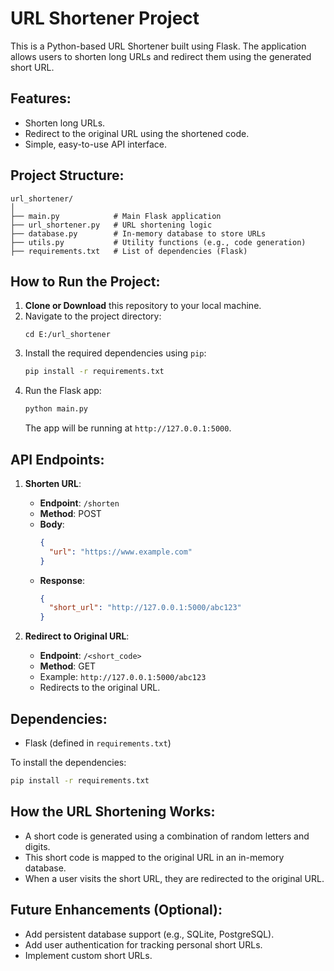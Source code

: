 # URL Shortener Project

This is a Python-based URL Shortener built using Flask. The application allows users to shorten long URLs and redirect them using the generated short URL.

## Features:
- Shorten long URLs.
- Redirect to the original URL using the shortened code.
- Simple, easy-to-use API interface.

## Project Structure:
```
url_shortener/
│
├── main.py            # Main Flask application
├── url_shortener.py   # URL shortening logic
├── database.py        # In-memory database to store URLs
├── utils.py           # Utility functions (e.g., code generation)
├── requirements.txt   # List of dependencies (Flask)
```

## How to Run the Project:
1. **Clone or Download** this repository to your local machine.
2. Navigate to the project directory:
   ```
   cd E:/url_shortener
   ```
3. Install the required dependencies using `pip`:
   ```bash
   pip install -r requirements.txt
   ```
4. Run the Flask app:
   ```bash
   python main.py
   ```
   The app will be running at `http://127.0.0.1:5000`.

## API Endpoints:
1. **Shorten URL**:
   - **Endpoint**: `/shorten`
   - **Method**: POST
   - **Body**:
     ```json
     {
       "url": "https://www.example.com"
     }
     ```
   - **Response**:
     ```json
     {
       "short_url": "http://127.0.0.1:5000/abc123"
     }
     ```

2. **Redirect to Original URL**:
   - **Endpoint**: `/<short_code>`
   - **Method**: GET
   - Example: `http://127.0.0.1:5000/abc123`
   - Redirects to the original URL.

## Dependencies:
- Flask (defined in `requirements.txt`)

To install the dependencies:
```bash
pip install -r requirements.txt
```

## How the URL Shortening Works:
- A short code is generated using a combination of random letters and digits.
- This short code is mapped to the original URL in an in-memory database.
- When a user visits the short URL, they are redirected to the original URL.

## Future Enhancements (Optional):
- Add persistent database support (e.g., SQLite, PostgreSQL).
- Add user authentication for tracking personal short URLs.
- Implement custom short URLs.
